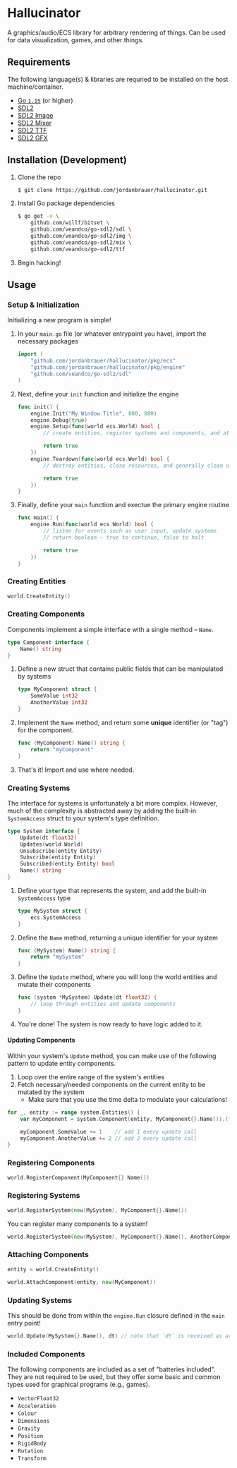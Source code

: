 <!-- # PonGo

Pong, in Go!

**Note:** this program requires the SDL2 C bindings for Go, and is only tested on Mac OS, but will probably work on Linux and maybe Windows too.

```
go run main.go
```

### Screenshot

![Pong in Go lang on a Mac](https://github.com/jordanbrauer/go-pong/blob/master/screenshot.png) -->

# Hallucinator

A graphics/audio/ECS library for arbitrary rendering of things. Can be used for data visualization, games, and other things.

## Requirements

The following language(s) & libraries are requried to be installed on the host machine/container.

- [Go `1.15`](https://golang.org/dl/) (or higher)
- [SDL2](https://github.com/veandco/go-sdl2#requirements)
- [SDL2 Image](https://github.com/veandco/go-sdl2#requirements)
- [SDL2 Mixer](https://github.com/veandco/go-sdl2#requirements)
- [SDL2 TTF](https://github.com/veandco/go-sdl2#requirements)
- [SDL2 GFX](https://github.com/veandco/go-sdl2#requirements)

## Installation (Development)

1. Clone the repo

    ```bash
    $ git clone https://github.com/jordanbrauer/hallucinator.git
    ```
2. Install Go package dependencies

    ```bash
    $ go get -v \
        github.com/willf/bitset \
        github.com/veandco/go-sdl2/sdl \
        github.com/veandco/go-sdl2/img \
        github.com/veandco/go-sdl2/mix \
        github.com/veandco/go-sdl2/ttf
    ```
3. Begin hacking!

## Usage

### Setup & Initialization

Initializing a new program is simple!

1. In your `main.go` file (or whatever entrypoint you have), import the necessary packages

    ```go
    import (
        "github.com/jordanbrauer/hallucinator/pkg/ecs"
        "github.com/jordanbrauer/hallucinator/pkg/engine"
        "github.com/veandco/go-sdl2/sdl"
    )
    ```
2. Next, define your `init` function and initialize the engine

    ```go
    func init() {
        engine.Init("My Window Title", 800, 800)
        engine.Debug(true)
        engine.Setup(func(world ecs.World) bool {
            // create entities, register systems and components, and attach entities to components!

            return true
        })
        engine.Teardown(func(world ecs.World) bool {
            // destroy entities, close resources, and generally clean up anything before the program exits

            return true
        })
    }
    ```
3. Finally, define your `main` function and exectue the primary engine routine

    ```go
    func main() {
        engine.Run(func(world ecs.World) bool {
            // listen for events such as user input, update systems
            // return boolean – true to continue, false to halt

            return true
        })
    }
    ```

### Creating Entities

```go
world.CreateEntity()
```

### Creating Components

Components implement a simple interface with a single method – `Name`.

```go
type Component interface {
    Name() string
}
```

1. Define a new struct that contains public fields that can be manipulated by systems

    ```go
    type MyComponent struct {
        SomeValue int32
        AnotherValue int32
    }
    ```
2. Implement the `Name` method, and return some **unique** identifier (or "tag") for the component.

    ```go
    func (MyComponent) Name() string {
        return "myComponent"
    }
    ```
3. That's it! Import and use where needed.

### Creating Systems

The interface for systems is unfortunately a bit more complex. However, much of the complexity is abstracted away by adding the built-in `SystemAccess` struct to your system's type definition.

```go
type System interface {
	Update(dt float32)
	Updates(world World)
	Unsubscribe(entity Entity)
	Subscribe(entity Entity)
	Subscribed(entity Entity) bool
	Name() string
}
```

1. Define your type that represents the system, and add the built-in `SystemAccess` type

    ```go
    type MySystem struct {
        ecs.SystemAccess
    }
    ```
2. Define the `Name` method, returning a unique identifier for your system

    ```go
    func (MySystem) Name() string {
        return "mySystem"
    }
    ```
3. Define the `Update` method, where you will loop the world entities and mutate their components

    ```go
    func (system *MySystem) Update(dt float32) {
        // loop through entities and update components
    }
    ```
4. You're done! The system is now ready to have logic added to it.

#### Updating Components

Within your system's `Update` method, you can make use of the following pattern to update entity components.

1. Loop over the entire range of the system's entities
2. Fetch necessary/needed components on the current entity to be mutated by the system
    - Make sure that you use the time delta to modulate your calculations!

```go
for _, entity := range system.Entities() {
    var myComponent = system.Component(entity, MyComponent{}.Name()).(*MyComponent)

    myComponent.SomeValue += 1    // add 1 every update call
    myComponent.AnotherValue += 2 // add 2 every update call
}
```

### Registering Components

```go
world.RegisterComponent(MyComponent{}.Name())
```

### Registering Systems

```go
world.RegisterSystem(new(MySystem), MyComponent{}.Name())
```

You can register many components to a system!

```go
world.RegisterSystem(new(MySystem), MyComponent{}.Name(), AnotherComponent{}.Name())
```

### Attaching Components

```go
entity = world.CreateEntity()

world.AttachComponent(entity, new(MyComponent))
```

### Updating Systems

This should be done from within the `engine.Run` closure defined in the `main` entry point!

```go
world.Update(MySystem{}.Name(), dt) // note that `dt` is received as argument in the closure
```

### Included Components

The following components are included as a set of "batteries included". They are not required to be used, but they offer some basic and common types used for graphical programs (e.g., games).

- `VectorFloat32`
- `Acceleration`
- `Colour`
- `Dimensions`
- `Gravity`
- `Position`
- `RigidBody`
- `Rotation`
- `Transform`
